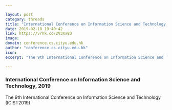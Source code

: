 ```yaml
---

layout: post
category: threads
title: "International Conference on Information Science and Technology, 2019"
date: 2019-02-18 19:40:42
link: https://vrhk.co/2V3Xx8D
image: 
domain: conference.cs.cityu.edu.hk
author: "conference.cs.cityu.edu.hk"
icon: 
excerpt: "The 9th International Conference on Information Science and Technology (ICIST2019)"

---
```


### International Conference on Information Science and Technology, 2019

The 9th International Conference on Information Science and Technology (ICIST2019)